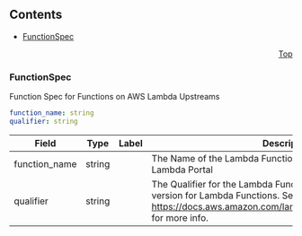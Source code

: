 <a name="top"></a>

## Contents
  - [FunctionSpec](#gloo.api.aws.v1.FunctionSpec)



<a name="github.com/solo-io/gloo/pkg/plugins/aws/function_spec"></a>
<p align="right"><a href="#top">Top</a></p>




<a name="gloo.api.aws.v1.FunctionSpec"></a>

### FunctionSpec
Function Spec for Functions on AWS Lambda Upstreams


```yaml
function_name: string
qualifier: string

```
| Field | Type | Label | Description |
| ----- | ---- | ----- | ----------- |
| function_name | string |  | The Name of the Lambda Function as it appears in the AWS Lambda Portal |
| qualifier | string |  | The Qualifier for the Lambda Function. Qualifiers act as a kind of version for Lambda Functions. See https://docs.aws.amazon.com/lambda/latest/dg/API_Invoke.html for more info. |





 

 

 

